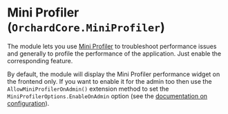 # Mini Profiler (`OrchardCore.MiniProfiler`)

The module lets you use [Mini Profiler](https://miniprofiler.com/) to troubleshoot performance issues and generally to profile the performance of the application. Just enable the corresponding feature.

By default, the module will display the Mini Profiler performance widget on the frontend only. If you want to enable it for the admin too then use the `AllowMiniProfilerOnAdmin()` extension method to set the `MiniProfilerOptions.EnableOnAdmin` option (see the [documentation on configuration](../../core/Configuration/README.MD)).
